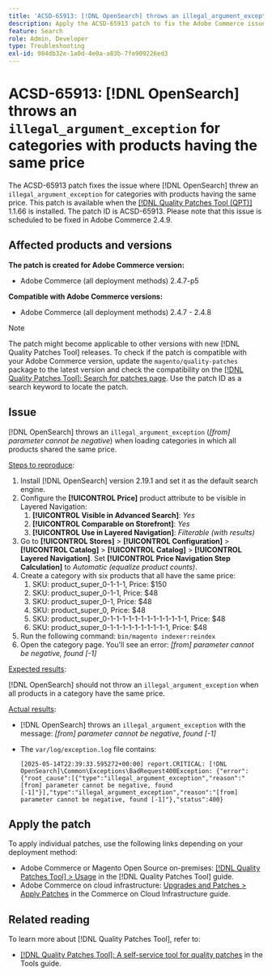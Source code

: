 ```yaml
---
title: 'ACSD-65913: [!DNL OpenSearch] throws an illegal_argument_exception for categories with products having the same price'
description: Apply the ACSD-65913 patch to fix the Adobe Commerce issue where [!DNL Opensearch] is throwing an illegal_argument_exception ("[from] parameter cannot be negative") on the categories containing all products with the same price.
feature: Search
role: Admin, Developer
type: Troubleshooting
exl-id: 984db32e-1a0d-4e0a-a83b-7fe909226ed3
---
```

# ACSD-65913: [!DNL OpenSearch] throws an `illegal_argument_exception` for categories with products having the same price

The ACSD-65913 patch fixes the issue where [!DNL OpenSearch] threw an `illegal_argument_exception` for categories with products having the same price. This patch is available when the [[!DNL Quality Patches Tool (QPT)]](/help/tools/quality-patches-tool/quality-patches-tool-to-self-serve-quality-patches.md) 1.1.66 is installed. The patch ID is ACSD-65913. Please note that this issue is scheduled to be fixed in Adobe Commerce 2.4.9.

## Affected products and versions

**The patch is created for Adobe Commerce version:**

* Adobe Commerce (all deployment methods) 2.4.7-p5

**Compatible with Adobe Commerce versions:**

* Adobe Commerce (all deployment methods) 2.4.7 - 2.4.8

>[!NOTE]
>
>The patch might become applicable to other versions with new [!DNL Quality Patches Tool] releases. To check if the patch is compatible with your Adobe Commerce version, update the `magento/quality-patches` package to the latest version and check the compatibility on the [[!DNL Quality Patches Tool]: Search for patches page](https://experienceleague.adobe.com/tools/commerce-quality-patches/index.html). Use the patch ID as a search keyword to locate the patch.

## Issue

[!DNL OpenSearch] throws an `illegal_argument_exception` (*[from] parameter cannot be negative*) when loading categories in which all products shared the same price.

<u>Steps to reproduce</u>:

1. Install [!DNL OpenSearch] version 2.19.1 and set it as the default search engine.
1. Configure the **[!UICONTROL Price]** product attribute to be visible in Layered Navigation:
    1. **[!UICONTROL Visible in Advanced Search]**: *Yes*
    1. **[!UICONTROL Comparable on Storefront]**: *Yes*
    1. **[!UICONTROL Use in Layered Navigation]**: *Filterable (with results)*
1. Go to **[!UICONTROL Stores]** > **[!UICONTROL Configuration]** > **[!UICONTROL Catalog]** > **[!UICONTROL Catalog]** > **[!UICONTROL Layered Navigation]**. Set **[!UICONTROL Price Navigation Step Calculation]** to *Automatic (equalize product counts)*.
1. Create a category with six products that all have the same price:
    1. SKU: product_super_0-1-1-1, Price: $150
    1. SKU: product_super_0-1-1, Price: $48
    1. SKU: product_super_0-1, Price: $48
    1. SKU: product_super_0, Price: $48
    1. SKU: product_super_0-1-1-1-1-1-1-1-1-1-1-1-1-1, Price: $48
    1. SKU: product_super_0-1-1-1-1-1-1-1-1-1-1, Price: $48
1. Run the following command:
    `bin/magento indexer:reindex`
1. Open the category page. You'll see an error:
    *[from] parameter cannot be negative, found [-1]*

<u>Expected results</u>:

[!DNL OpenSearch] should not throw an `illegal_argument_exception` when all products in a category have the same price.

<u>Actual results</u>:

* [!DNL OpenSearch] throws an `illegal_argument_exception` with the message:
    *[from] parameter cannot be negative, found [-1]*

* The `var/log/exception.log` file contains:

    ```
    [2025-05-14T22:39:33.595272+00:00] report.CRITICAL: [!DNL OpenSearch]\Common\Exceptions\BadRequest400Exception: {"error":{"root_cause":[{"type":"illegal_argument_exception","reason":"[from] parameter cannot be negative, found [-1]"}],"type":"illegal_argument_exception","reason":"[from] parameter cannot be negative, found [-1]"},"status":400}
    ```

## Apply the patch

To apply individual patches, use the following links depending on your deployment method:

* Adobe Commerce or Magento Open Source on-premises: [[!DNL Quality Patches Tool] > Usage](/help/tools/quality-patches-tool/usage.md) in the [!DNL Quality Patches Tool] guide.
* Adobe Commerce on cloud infrastructure: [Upgrades and Patches > Apply Patches](https://experienceleague.adobe.com/docs/commerce-cloud-service/user-guide/develop/upgrade/apply-patches.html) in the Commerce on Cloud Infrastructure guide.

## Related reading

To learn more about [!DNL Quality Patches Tool], refer to:

* [[!DNL Quality Patches Tool]: A self-service tool for quality patches](/help/tools/quality-patches-tool/quality-patches-tool-to-self-serve-quality-patches.md) in the Tools guide.
